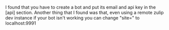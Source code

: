  I found that you have to create a bot and put its email and api key in the [api] section. Another thing that I found was that, even using a remote zulip dev instance if your bot isn't working you can change "site=" to localhost:9991
